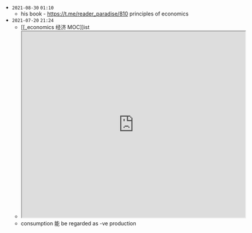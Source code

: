 

- `2021-08-30`  `01:10`
	- his book - https://t.me/reader_paradise/810  principles of economics
- `2021-07-20`  `21:24`
	- [[_economics 经济 MOC]]ist
	- <iframe src="https://www.azquotes.com/author/9506-Alfred_Marshall" width="600" height="500" ></iframe>
	- consumption 能 be regarded as -ve production